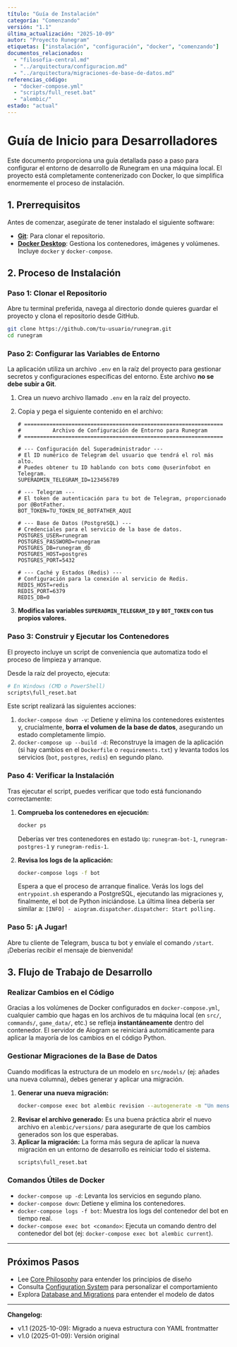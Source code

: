 ```yaml
---
título: "Guía de Instalación"
categoría: "Comenzando"
versión: "1.1"
última_actualización: "2025-10-09"
autor: "Proyecto Runegram"
etiquetas: ["instalación", "configuración", "docker", "comenzando"]
documentos_relacionados:
  - "filosofia-central.md"
  - "../arquitectura/configuracion.md"
  - "../arquitectura/migraciones-de-base-de-datos.md"
referencias_código:
  - "docker-compose.yml"
  - "scripts/full_reset.bat"
  - "alembic/"
estado: "actual"
---
```


# Guía de Inicio para Desarrolladores

Este documento proporciona una guía detallada paso a paso para configurar el entorno de desarrollo de Runegram en una máquina local. El proyecto está completamente contenerizado con Docker, lo que simplifica enormemente el proceso de instalación.

## 1. Prerrequisitos

Antes de comenzar, asegúrate de tener instalado el siguiente software:

*   **[Git](https://git-scm.com/)**: Para clonar el repositorio.
*   **[Docker Desktop](https://www.docker.com/products/docker-desktop/)**: Gestiona los contenedores, imágenes y volúmenes. Incluye `docker` y `docker-compose`.

## 2. Proceso de Instalación

### Paso 1: Clonar el Repositorio

Abre tu terminal preferida, navega al directorio donde quieres guardar el proyecto y clona el repositorio desde GitHub.

```bash
git clone https://github.com/tu-usuario/runegram.git
cd runegram
```

### Paso 2: Configurar las Variables de Entorno

La aplicación utiliza un archivo `.env` en la raíz del proyecto para gestionar secretos y configuraciones específicas del entorno. Este archivo **no se debe subir a Git**.

1.  Crea un nuevo archivo llamado `.env` en la raíz del proyecto.
2.  Copia y pega el siguiente contenido en el archivo:

    ```env
    # ===============================================================
    #          Archivo de Configuración de Entorno para Runegram
    # ===============================================================

    # --- Configuración del Superadministrador ---
    # El ID numérico de Telegram del usuario que tendrá el rol más alto.
    # Puedes obtener tu ID hablando con bots como @userinfobot en Telegram.
    SUPERADMIN_TELEGRAM_ID=123456789

    # --- Telegram ---
    # El token de autenticación para tu bot de Telegram, proporcionado por @BotFather.
    BOT_TOKEN=TU_TOKEN_DE_BOTFATHER_AQUI

    # --- Base de Datos (PostgreSQL) ---
    # Credenciales para el servicio de la base de datos.
    POSTGRES_USER=runegram
    POSTGRES_PASSWORD=runegram
    POSTGRES_DB=runegram_db
    POSTGRES_HOST=postgres
    POSTGRES_PORT=5432

    # --- Caché y Estados (Redis) ---
    # Configuración para la conexión al servicio de Redis.
    REDIS_HOST=redis
    REDIS_PORT=6379
    REDIS_DB=0
    ```

3.  **Modifica las variables `SUPERADMIN_TELEGRAM_ID` y `BOT_TOKEN` con tus propios valores.**

### Paso 3: Construir y Ejecutar los Contenedores

El proyecto incluye un script de conveniencia que automatiza todo el proceso de limpieza y arranque.

Desde la raíz del proyecto, ejecuta:
```bash
# En Windows (CMD o PowerShell)
scripts\full_reset.bat
```
Este script realizará las siguientes acciones:
1.  `docker-compose down -v`: Detiene y elimina los contenedores existentes y, crucialmente, **borra el volumen de la base de datos**, asegurando un estado completamente limpio.
2.  `docker-compose up --build -d`: Reconstruye la imagen de la aplicación (si hay cambios en el `Dockerfile` o `requirements.txt`) y levanta todos los servicios (`bot`, `postgres`, `redis`) en segundo plano.

### Paso 4: Verificar la Instalación

Tras ejecutar el script, puedes verificar que todo está funcionando correctamente:

1.  **Comprueba los contenedores en ejecución:**
    ```bash
    docker ps
    ```
    Deberías ver tres contenedores en estado `Up`: `runegram-bot-1`, `runegram-postgres-1` y `runegram-redis-1`.

2.  **Revisa los logs de la aplicación:**
    ```bash
    docker-compose logs -f bot
    ```
    Espera a que el proceso de arranque finalice. Verás los logs del `entrypoint.sh` esperando a PostgreSQL, ejecutando las migraciones y, finalmente, el bot de Python iniciándose. La última línea debería ser similar a:
    `[INFO] - aiogram.dispatcher.dispatcher: Start polling.`

### Paso 5: ¡A Jugar!
Abre tu cliente de Telegram, busca tu bot y envíale el comando `/start`. ¡Deberías recibir el mensaje de bienvenida!

## 3. Flujo de Trabajo de Desarrollo

### Realizar Cambios en el Código
Gracias a los volúmenes de Docker configurados en `docker-compose.yml`, cualquier cambio que hagas en los archivos de tu máquina local (en `src/`, `commands/`, `game_data/`, etc.) se refleja **instantáneamente** dentro del contenedor. El servidor de Aiogram se reiniciará automáticamente para aplicar la mayoría de los cambios en el código Python.

### Gestionar Migraciones de la Base de Datos
Cuando modificas la estructura de un modelo en `src/models/` (ej: añades una nueva columna), debes generar y aplicar una migración.

1.  **Generar una nueva migración:**
    ```bash
    docker-compose exec bot alembic revision --autogenerate -m "Un mensaje descriptivo del cambio"
    ```
2.  **Revisar el archivo generado:** Es una buena práctica abrir el nuevo archivo en `alembic/versions/` para asegurarte de que los cambios generados son los que esperabas.
3.  **Aplicar la migración:** La forma más segura de aplicar la nueva migración en un entorno de desarrollo es reiniciar todo el sistema.
    ```bash
    scripts\full_reset.bat
    ```

### Comandos Útiles de Docker
*   `docker-compose up -d`: Levanta los servicios en segundo plano.
*   `docker-compose down`: Detiene y elimina los contenedores.
*   `docker-compose logs -f bot`: Muestra los logs del contenedor del bot en tiempo real.
*   `docker-compose exec bot <comando>`: Ejecuta un comando dentro del contenedor del bot (ej: `docker-compose exec bot alembic current`).

---

## Próximos Pasos

- Lee [Core Philosophy](filosofia-central.md) para entender los principios de diseño
- Consulta [Configuration System](../arquitectura/configuracion.md) para personalizar el comportamiento
- Explora [Database and Migrations](../arquitectura/migraciones-de-base-de-datos.md) para entender el modelo de datos

---

**Changelog:**
- v1.1 (2025-10-09): Migrado a nueva estructura con YAML frontmatter
- v1.0 (2025-01-09): Versión original
